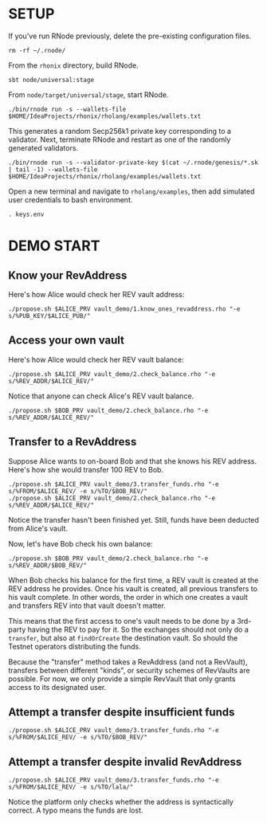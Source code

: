 # SETUP

If you've run RNode previously, delete the pre-existing configuration files.

    rm -rf ~/.rnode/
    
From the `rhonix` directory, build RNode.

    sbt node/universal:stage
    
From `node/target/universal/stage`, start RNode.

    ./bin/rnode run -s --wallets-file $HOME/IdeaProjects/rhonix/rholang/examples/wallets.txt
    
This generates a random Secp256k1 private key corresponding to a validator. Next, terminate RNode and restart as one of 
the randomly generated validators.

    ./bin/rnode run -s --validator-private-key $(cat ~/.rnode/genesis/*.sk | tail -1) --wallets-file $HOME/IdeaProjects/rhonix/rholang/examples/wallets.txt

Open a new terminal and navigate to `rholang/examples`, then add simulated user credentials to bash environment.

    . keys.env

# DEMO START

## Know your RevAddress

Here's how Alice would check her REV vault address:

    ./propose.sh $ALICE_PRV vault_demo/1.know_ones_revaddress.rho "-e s/%PUB_KEY/$ALICE_PUB/"

## Access your own vault

Here's how Alice would check her REV vault balance:

    ./propose.sh $ALICE_PRV vault_demo/2.check_balance.rho "-e s/%REV_ADDR/$ALICE_REV/"
        
Notice that anyone can check Alice's REV vault balance.

    ./propose.sh $BOB_PRV vault_demo/2.check_balance.rho "-e s/%REV_ADDR/$ALICE_REV/"

## Transfer to a RevAddress

Suppose Alice wants to on-board Bob and that she knows his REV address. Here's how she would transfer 100 REV to Bob.

    ./propose.sh $ALICE_PRV vault_demo/3.transfer_funds.rho "-e s/%FROM/$ALICE_REV/ -e s/%TO/$BOB_REV/"
    ./propose.sh $ALICE_PRV vault_demo/2.check_balance.rho "-e s/%REV_ADDR/$ALICE_REV/"
    
Notice the transfer hasn't been finished yet. Still, funds have been deducted from Alice's vault.

Now, let's have Bob check his own balance:

    ./propose.sh $BOB_PRV vault_demo/2.check_balance.rho "-e s/%REV_ADDR/$BOB_REV/"

When Bob checks his balance for the first time, a REV vault is created at the REV address he provides. Once his vault is 
created, all previous transfers to his vault complete. In other words, the order in which one creates a vault and transfers
REV into that vault doesn't matter.

This means that the first access to one's vault needs to be done by a 3rd-party having the REV
to pay for it. So the exchanges should not only do a `transfer`, but also at `findOrCreate`
the destination vault. So should the Testnet operators distributing the funds.

Because the "transfer" method takes a RevAddress (and not a RevVault), transfers between different "kinds", or security 
schemes of RevVaults are possible. For now, we only provide a simple RevVault that only grants access to its designated 
user.

## Attempt a transfer despite insufficient funds

    ./propose.sh $ALICE_PRV vault_demo/3.transfer_funds.rho "-e s/%FROM/$ALICE_REV/ -e s/%TO/$BOB_REV/"

## Attempt a transfer despite invalid RevAddress

    ./propose.sh $ALICE_PRV vault_demo/3.transfer_funds.rho "-e s/%FROM/$ALICE_REV/ -e s/%TO/lala/"

Notice the platform only checks whether the address is syntactically correct. A typo means the funds are lost.